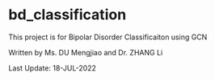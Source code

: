 # bd_classification

This project is for Bipolar Disorder Classificaiton using GCN

Written by Ms. DU Mengjiao and Dr. ZHANG Li

Last Update: 18-JUL-2022